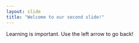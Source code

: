 ```yaml
---
layout: slide
title: "Welcome to our second slide!"
---
```

Learning is important.
Use the left arrow to go back!
